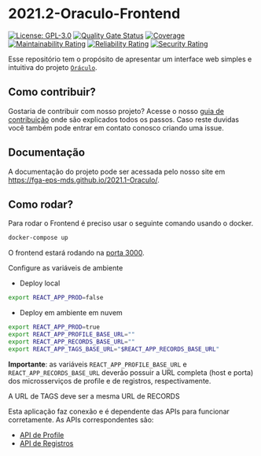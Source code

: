 # 2021.2-Oraculo-Frontend

[![License: GPL-3.0](https://img.shields.io/badge/License-MIT-blue.svg)](https://opensource.org/licenses/mit)
[![Quality Gate Status](https://sonarcloud.io/api/project_badges/measure?project=fga-eps-mds_2021.2-Oraculo-FrontEnd&metric=alert_status)](https://sonarcloud.io/summary/new_code?id=fga-eps-mds_2021.2-Oraculo-FrontEnd)
[![Coverage](https://sonarcloud.io/api/project_badges/measure?project=fga-eps-mds_2021.2-Oraculo-FrontEnd&metric=coverage)](https://sonarcloud.io/summary/new_code?id=fga-eps-mds_2021.2-Oraculo-FrontEnd)
[![Maintainability Rating](https://sonarcloud.io/api/project_badges/measure?project=fga-eps-mds_2021.2-Oraculo-FrontEnd&metric=sqale_rating)](https://sonarcloud.io/summary/new_code?id=fga-eps-mds_2021.2-Oraculo-FrontEnd)
[![Reliability Rating](https://sonarcloud.io/api/project_badges/measure?project=fga-eps-mds_2021.2-Oraculo-FrontEnd&metric=reliability_rating)](https://sonarcloud.io/summary/new_code?id=fga-eps-mds_2021.2-Oraculo-FrontEnd)
[![Security Rating](https://sonarcloud.io/api/project_badges/measure?project=fga-eps-mds_2021.2-Oraculo-FrontEnd&metric=security_rating)](https://sonarcloud.io/summary/new_code?id=fga-eps-mds_2021.2-Oraculo-FrontEnd)

Esse repositório tem o propósito de apresentar um interface web simples e intuitiva do projeto [`Oráculo`](https://github.com/fga-eps-mds/2021.1-Oraculo).

## Como contribuir?

Gostaria de contribuir com nosso projeto? Acesse o nosso [guia de contribuição](https://fga-eps-mds.github.io/2021.1-Oraculo/CONTRIBUTING/) onde são explicados todos os passos.
Caso reste duvidas você também pode entrar em contato conosco criando uma issue.

## Documentação

A documentação do projeto pode ser acessada pelo nosso site em https://fga-eps-mds.github.io/2021.1-Oraculo/.

## Como rodar?

Para rodar o Frontend é preciso usar o seguinte comando usando o docker.

```bash
docker-compose up
```

O frontend estará rodando na [porta 3000](http://localhost:3000).

Configure as variáveis de ambiente

- Deploy local

```bash
export REACT_APP_PROD=false
```

- Deploy em ambiente em nuvem

```bash
export REACT_APP_PROD=true
export REACT_APP_PROFILE_BASE_URL=""
export REACT_APP_RECORDS_BASE_URL=""
export REACT_APP_TAGS_BASE_URL="$REACT_APP_RECORDS_BASE_URL"
```

**Importante**: as variáveis `REACT_APP_PROFILE_BASE_URL` e `REACT_APP_RECORDS_BASE_URL` deverão possuir
a URL completa (host e porta) dos microsserviços de profile e de registros, respectivamente. 

A URL de TAGS deve ser a mesma URL de RECORDS

Esta aplicação faz conexão e é dependente das APIs para funcionar corretamente. As APIs correspondentes são:

- [API de Profile](https://github.com/fga-eps-mds/2021.2-Oraculo-Profile)
- [API de Registros](https://github.com/fga-eps-mds/2021.2-Oraculo-Registros)
